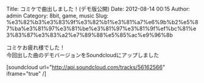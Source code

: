 Title: コミケで曲出しました！(デモ版公開)
Date: 2012-08-14 00:15
Author: admin
Category: 8bit, game, music
Slug: %e3%82%b3%e3%83%9f%e3%82%b1%e3%81%a7%e6%9b%b2%e5%87%ba%e3%81%97%e3%81%be%e3%81%97%e3%81%9f%ef%bc%81%e3%83%87%e3%83%a2%e7%89%88%e5%85%ac%e9%96%8b

コミケお疲れ様でした！  
今回出した曲のデモバージョンをSoundcloudにアップしました

[soundcloud url="http://api.soundcloud.com/tracks/56162566"
iframe="true" /]
